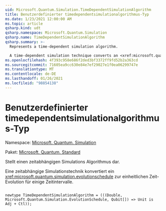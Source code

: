 ```yaml
---
uid: Microsoft.Quantum.Simulation.TimeDependentSimulationAlgorithm
title: Benutzerdefinierter timedependentsimulationalgorithmus-Typ
ms.date: 1/23/2021 12:00:00 AM
ms.topic: article
qsharp.kind: udt
qsharp.namespace: Microsoft.Quantum.Simulation
qsharp.name: TimeDependentSimulationAlgorithm
qsharp.summary: >-
  Represents a time-dependent simulation algorithm.

  A time-dependent simulation technique converts an <xref:microsoft.quantum.simulation.evolutionschedule> to unitary time-evolution for some time-interval.
ms.openlocfilehash: 4f393c958e686f2ded3bf3372ff9fd52b2a363cd
ms.sourcegitcommit: 71605ea9cc630e84e7ef29027e1f0ea06299747e
ms.translationtype: MT
ms.contentlocale: de-DE
ms.lasthandoff: 01/26/2021
ms.locfileid: "98854138"
---
```

# <a name="timedependentsimulationalgorithm-user-defined-type"></a>Benutzerdefinierter timedependentsimulationalgorithmus-Typ

Namespace: [Microsoft. Quantum. Simulation](xref:Microsoft.Quantum.Simulation)

Paket: [Microsoft. Quantum. Standard](https://nuget.org/packages/Microsoft.Quantum.Standard)


Stellt einen zeitabhängigen Simulations Algorithmus dar.

Eine zeitabhängige Simulationstechnik konvertiert ein <xref:microsoft.quantum.simulation.evolutionschedule>
zur einheitlichen Zeit-Evolution für einige Zeitintervalle.

```qsharp

newtype TimeDependentSimulationAlgorithm = (((Double, Microsoft.Quantum.Simulation.EvolutionSchedule, Qubit[]) => Unit is Adj + Ctl));
```


